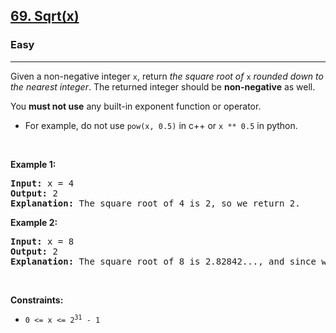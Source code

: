 <h2><a href="https://leetcode.com/problems/sqrtx/">69. Sqrt(x)</a></h2><h3>Easy</h3><hr><div><p>Given a <span class="wiseone-analysis-result wiseone-analysis-result-entity">non-negative integer</span> <code>x</code>, return <em>the <span class="wiseone-analysis-result wiseone-analysis-result-entity">square root</span> of </em><code>x</code><em> rounded down to the <span class="wiseone-analysis-result wiseone-analysis-result-entity">nearest integer</span></em>. The returned integer should be <strong>non-negative</strong> as well.</p>

<p>You <strong>must not use</strong> any built-in exponent function or operator.</p>

<ul>
	<li>For example, do not use <code>pow(x, 0.5)</code> in <span class="wiseone-analysis-result wiseone-analysis-result-entity">c++</span> or <code>x ** 0.5</code> in <span class="wiseone-analysis-result wiseone-analysis-result-entity">python</span>.</li>
</ul>

<p>&nbsp;</p>
<p><strong class="example">Example 1:</strong></p>

<pre><strong>Input:</strong> x = 4
<strong>Output:</strong> 2
<strong>Explanation:</strong> The <span class="wiseone-analysis-result wiseone-analysis-result-entity wiseone-analysis-result-repeat">square root</span> of 4 is 2, so we return 2.
</pre>

<p><strong class="example">Example 2:</strong></p>

<pre><strong>Input:</strong> x = 8
<strong>Output:</strong> 2
<strong>Explanation:</strong> The <span class="wiseone-analysis-result wiseone-analysis-result-entity wiseone-analysis-result-repeat">square root</span> of 8 is 2.82842..., and since we round it down to the <span class="wiseone-analysis-result wiseone-analysis-result-entity wiseone-analysis-result-repeat">nearest integer</span>, 2 is returned.
</pre>

<p>&nbsp;</p>
<p><strong>Constraints:</strong></p>

<ul>
	<li><code>0 &lt;= x &lt;= 2<sup>31</sup> - 1</code></li>
</ul>
</div>
